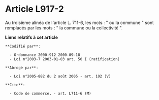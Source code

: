 # Article L917-2

Au troisième alinéa de l'article L. 711-6, les mots : " ou la commune " sont remplacés par les mots : " la commune ou la
collectivité ".

**Liens relatifs à cet article**

	**Codifié par**:

	  - Ordonnance 2000-912 2000-09-18
	  - Loi n°2003-7 2003-01-03 art. 50 I (ratification)

	**Abrogé par**:

	  - Loi n°2005-882 du 2 août 2005 - art. 102 (V)

	**Cite**:

	  - Code de commerce. - art. L711-6 (M)
